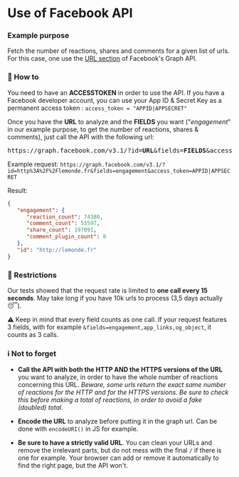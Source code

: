 # Use of Facebook API

### Example purpose
Fetch the number of reactions, shares and comments for a given list of urls.
For this case, one use the [URL section](https://developers.facebook.com/docs/graph-api/reference/v3.2/url "Graph API - URL") of Facebook's Graph API.

### :page_facing_up: How to

You need to have an **ACCESSTOKEN** in order to use the API. If you have a Facebook developer account, you can use your App ID & Secret Key as a permanent access token : `access_token = "APPID|APPSECRET"`

Once you have the **URL** to analyze and the **FIELDS** you want ("*engagement*" in our example purpose, to get the number of reactions, shares & comments), just call the API with the following url:

<pre>https://graph.facebook.com/v3.1/?id=<b>URL</b>&fields=<b>FIELDS</b>&access_token=<b>ACCESSTOKEN</b></pre>

Example request: 
```https://graph.facebook.com/v3.1/?id=http%3A%2F%2Flemonde.fr&fields=engagement&access_token=APPID|APPSECRET```

Result: 
```json
{
   "engagement": {
      "reaction_count": 74380,
      "comment_count": 53597,
      "share_count": 197091,
      "comment_plugin_count": 8
   },
   "id": "http://lemonde.fr"
}
```

### :no_entry_sign: Restrictions

Our tests showed that the request rate is limited to **one call every 15 seconds**.
May take long if you have 10k urls to process (3,5 days actually :sleeping:).

:warning: Keep in mind that every field counts as one call. If your request features 3 fields, with for example `&fields=engagement,app_links,og_object`, it counts as 3 calls.


### :information_source: Not to forget

* **Call the API with both the HTTP AND the HTTPS versions of the URL** you want to analyze, in order to have the whole number of reactions concerning this URL. *Beware, some urls return the exact same number of reactions for the HTTP and for the HTTPS versions. Be sure to check this before making a total of reactions, in order to avoid a fake (doubled) total.*

* **Encode the URL** to analyze before putting it in the graph url.
Can be done with `encodeURI()` in JS for example.

* **Be sure to have a strictly valid URL**. You can clean your URLs and remove the irrelevant parts, but do not mess with the final `/` if there is one for example. Your browser can add or remove it automatically to find the right page, but the API won't. 
